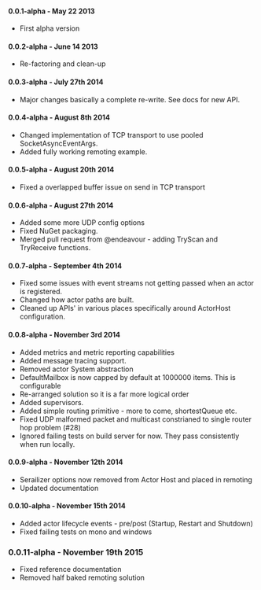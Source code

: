 #### 0.0.1-alpha - May 22 2013
* First alpha version

#### 0.0.2-alpha - June 14 2013
* Re-factoring and clean-up

#### 0.0.3-alpha - July 27th 2014
* Major changes basically a complete re-write. See docs for new API.

#### 0.0.4-alpha - August 8th 2014
* Changed implementation of TCP transport to use pooled SocketAsyncEventArgs.
* Added fully working remoting example.

#### 0.0.5-alpha - August 20th 2014
* Fixed a overlapped buffer issue on send in TCP transport

#### 0.0.6-alpha - August 27th 2014
* Added some more UDP config options
* Fixed NuGet packaging.
* Merged pull request from @endeavour - adding TryScan and TryReceive functions.

#### 0.0.7-alpha - September 4th 2014
* Fixed some issues with event streams not getting passed when an actor is registered.
* Changed how actor paths are built.
* Cleaned up APIs' in various places specifically around ActorHost configuration.

#### 0.0.8-alpha - November 3rd 2014
* Added metrics and metric reporting capabilities
* Added message tracing support.
* Removed actor System abstraction
* DefaultMailbox is now capped by default at 1000000 items. This is configurable
* Re-arranged solution so it is a far more logical order
* Added supervisors.
* Added simple routing primitive - more to come, shortestQueue etc. 
* Fixed UDP malformed packet and multicast constrianed to single router hop problem (#28)
* Ignored failing tests on build server for now. They pass consistently when run locally.

#### 0.0.9-alpha - November 12th 2014
* Serailizer options now removed from Actor Host and placed in remoting
* Updated documentation

#### 0.0.10-alpha - November 15th 2014
* Added actor lifecycle events - pre/post (Startup, Restart and Shutdown)
* Fixed failing tests on mono and windows

### 0.0.11-alpha - November 19th 2015
* Fixed reference documentation
* Removed half baked remoting solution
